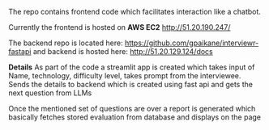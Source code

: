The repo contains frontend code which facilitates interaction like a chatbot.

Currently the frontend is hosted on **AWS EC2** http://51.20.190.247/

The backend repo is located here: https://github.com/gpaikane/interviewr-fastapi and backend is hosted here: http://51.20.129.124/docs

**Details**
As part of the code a streamlit app is created which takes input of Name, technology, difficulty level, takes prompt from the interviewee.
Sends the details to backend which is created using fast api and gets the next question from LLMs

Once the mentioned set of questions are over a report is generated which basically fetches stored evaluation from database and displays on the page

